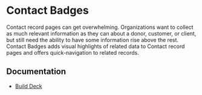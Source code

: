 # Contact Badges

Contact record pages can get overwhelming. Organizations want to collect as much relevant information as they can about a donor, customer, or client, but still need the ability to have some information rise above the rest. Contact Badges adds visual highlights of related data to Contact record pages and offers quick-navigation to related records.

## Documentation

- [Build Deck](https://quip.com/RFOfAhdpaanZ/SerkinSolutions-Contact-Badges)

